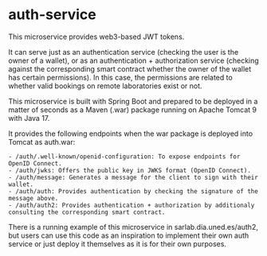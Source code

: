 # auth-service

This microservice provides web3-based JWT tokens.

It can serve just as an authentication service (checking the user is the owner of a wallet), or as an authentication + authorization service (checking against the corresponding smart contract whether the owner of the wallet has certain permissions). In this case, the permissions are related to whether valid bookings on remote laboratories exist or not.

This microservice is built with Spring Boot and prepared to be deployed in a matter of seconds as a Maven (.war) package running on Apache Tomcat 9 with Java 17.

It provides the following endpoints when the war package is deployed into Tomcat as auth.war:

    - /auth/.well-known/openid-configuration: To expose endpoints for OpenID Connect.
    - /auth/jwks: Offers the public key in JWKS format (OpenID Connect).
    - /auth/message: Generates a message for the client to sign with their wallet.
    - /auth/auth: Provides authentication by checking the signature of the message above.
    - /auth/auth2: Provides authentication + authorization by additionaly consulting the corresponding smart contract.

There is a running example of this microservice in sarlab.dia.uned.es/auth2, but users can use this code as an inspiration to implement their own auth service or just deploy it themselves as it is for their own purposes.
